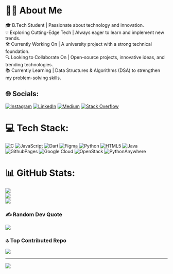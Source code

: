 # 👨‍💻 About Me<br>
🎓 B.Tech Student | Passionate about technology and innovation.<br>
💡 Exploring Cutting-Edge Tech | Always eager to learn and implement new trends.<br>
🛠️ Currently Working On | A university project with a strong technical foundation.<br>
🔍 Looking to Collaborate On | Open-source projects, innovative ideas, and trending technologies.<br>
📚 Currently Learning | Data Structures & Algorithms (DSA) to strengthen my problem-solving skills.<br>


## 🌐 Socials:
[![Instagram](https://img.shields.io/badge/Instagram-%23E4405F.svg?logo=Instagram&logoColor=white)](https://instagram.com/vishwanath.nitin_raj) [![LinkedIn](https://img.shields.io/badge/LinkedIn-%230077B5.svg?logo=linkedin&logoColor=white)]([https://www.linkedin.com/in/vishwanath-nitin-raj-33b1022b9/]) [![Medium](https://img.shields.io/badge/Medium-12100E?logo=medium&logoColor=white)](https://medium.com/@Vishwanathnitinraj) [![Stack Overflow](https://img.shields.io/badge/-Stackoverflow-FE7A16?logo=stack-overflow&logoColor=white)](https://stackoverflow.com/users/user27163188) 

# 💻 Tech Stack:
![C](https://img.shields.io/badge/c-%2300599C.svg?style=for-the-badge&logo=c&logoColor=white) ![JavaScript](https://img.shields.io/badge/javascript-%23323330.svg?style=for-the-badge&logo=javascript&logoColor=%23F7DF1E) ![Dart](https://img.shields.io/badge/dart-%230175C2.svg?style=for-the-badge&logo=dart&logoColor=white) ![Figma](https://img.shields.io/badge/figma-%23F24E1E.svg?style=for-the-badge&logo=figma&logoColor=white) ![Python](https://img.shields.io/badge/python-3670A0?style=for-the-badge&logo=python&logoColor=ffdd54) ![HTML5](https://img.shields.io/badge/html5-%23E34F26.svg?style=for-the-badge&logo=html5&logoColor=white) ![Java](https://img.shields.io/badge/java-%23ED8B00.svg?style=for-the-badge&logo=openjdk&logoColor=white) ![GithubPages](https://img.shields.io/badge/github%20pages-121013?style=for-the-badge&logo=github&logoColor=white) ![Google Cloud](https://img.shields.io/badge/GoogleCloud-%234285F4.svg?style=for-the-badge&logo=google-cloud&logoColor=white) ![OpenStack](https://img.shields.io/badge/Openstack-%23f01742.svg?style=for-the-badge&logo=openstack&logoColor=white) ![PythonAnywhere](https://img.shields.io/badge/pythonanywhere-%232F9FD7.svg?style=for-the-badge&logo=pythonanywhere&logoColor=151515)
# 📊 GitHub Stats:
![](https://github-readme-stats.vercel.app/api?username=nitinrajg&theme=dark&hide_border=false&include_all_commits=true&count_private=true)<br/>
![](https://github-readme-streak-stats.herokuapp.com/?user=nitinrajg&theme=dark&hide_border=false)<br/>
![](https://github-readme-stats.vercel.app/api/top-langs/?username=nitinrajg&theme=dark&hide_border=false&include_all_commits=true&count_private=true&layout=compact)

### ✍️ Random Dev Quote
![](https://quotes-github-readme.vercel.app/api?type=horizontal&theme=radical)

### 🔝 Top Contributed Repo
![](https://github-contributor-stats.vercel.app/api?username=nitinrajg&limit=5&theme=dark&combine_all_yearly_contributions=true)

---
[![](https://visitcount.itsvg.in/api?id=nitinrajg&icon=0&color=0)](https://visitcount.itsvg.in)

<!-- Proudly created with GPRM ( https://gprm.itsvg.in ) -->
